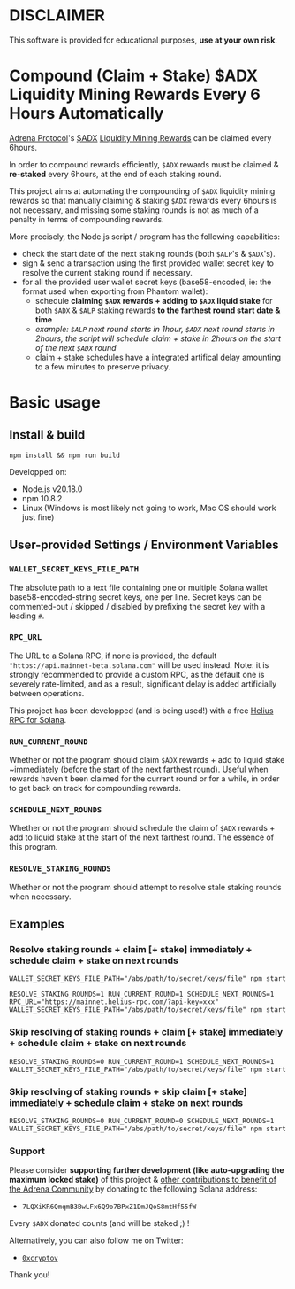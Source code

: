 # DISCLAIMER

This software is provided for educational purposes, **use at your own risk**.

# Compound (Claim + Stake) $ADX Liquidity Mining Rewards Every 6 Hours Automatically

[Adrena Protocol](https://www.adrena.xyz/)'s [$ADX](https://birdeye.so/token/AuQaustGiaqxRvj2gtCdrd22PBzTn8kM3kEPEkZCtuDw?chain=solana) [Liquidity Mining Rewards](https://docs.adrena.xyz/about-adrena/staking) can be claimed every 6hours.

In order to compound rewards efficiently, `$ADX` rewards must be claimed & **re-staked** every 6hours, at the end of each staking round.

This project aims at automating the compounding of `$ADX` liquidity mining rewards so that manually claiming & staking `$ADX` rewards every 6hours is not necessary, and missing some staking rounds is not as much of a penalty in terms of compounding rewards.

More precisely, the Node.js script / program has the following capabilities:

- check the start date of the next staking rounds (both `$ALP`'s & `$ADX`'s).
- sign & send a transaction using the first provided wallet secret key to resolve the current staking round if necessary.
- for all the provided user wallet secret keys (base58-encoded, ie: the format used when exporting from Phantom wallet):
  - schedule **claiming `$ADX` rewards + adding to `$ADX` liquid stake** for both `$ADX` & `$ALP` staking rewards **to the farthest round start date & time**
  - _example: `$ALP` next round starts in 1hour, `$ADX` next round starts in 2hours, the script will schedule claim + stake in 2hours on the start of the next `$ADX` round_
  - claim + stake schedules have a integrated artifical delay amounting to a few minutes to preserve privacy.

# Basic usage

## Install & build

```
npm install && npm run build
```

Developped on:

- Node.js v20.18.0
- npm 10.8.2
- Linux (Windows is most likely not going to work, Mac OS should work just fine)

## User-provided Settings / Environment Variables

### `WALLET_SECRET_KEYS_FILE_PATH`

The absolute path to a text file containing one or multiple Solana wallet base58-encoded-string secret keys, one per line.
Secret keys can be commented-out / skipped / disabled by prefixing the secret key with a leading `#`.

### `RPC_URL`

The URL to a Solana RPC, if none is provided, the default `"https://api.mainnet-beta.solana.com"` will be used instead.
Note: it is strongly recommended to provide a custom RPC, as the default one is severely rate-limited, and as a result, significant delay is added artificially between operations.

This project has been developped (and is being used!) with a free [Helius RPC for Solana](https://www.helius.dev/).

### `RUN_CURRENT_ROUND`

Whether or not the program should claim `$ADX` rewards + add to liquid stake ~immediately (before the start of the next farthest round).
Useful when rewards haven't been claimed for the current round or for a while, in order to get back on track for compounding rewards.

### `SCHEDULE_NEXT_ROUNDS`

Whether or not the program should schedule the claim of `$ADX` rewards + add to liquid stake at the start of the next farthest round.
The essence of this program.

### `RESOLVE_STAKING_ROUNDS`

Whether or not the program should attempt to resolve stale staking rounds when necessary.

## Examples

### Resolve staking rounds + claim [+ stake] immediately + schedule claim + stake on next rounds

```
WALLET_SECRET_KEYS_FILE_PATH="/abs/path/to/secret/keys/file" npm start
```

```
RESOLVE_STAKING_ROUNDS=1 RUN_CURRENT_ROUND=1 SCHEDULE_NEXT_ROUNDS=1 RPC_URL="https://mainnet.helius-rpc.com/?api-key=xxx" WALLET_SECRET_KEYS_FILE_PATH="/abs/path/to/secret/keys/file" npm start
```

### Skip resolving of staking rounds + claim [+ stake] immediately + schedule claim + stake on next rounds

```
RESOLVE_STAKING_ROUNDS=0 RUN_CURRENT_ROUND=1 SCHEDULE_NEXT_ROUNDS=1 WALLET_SECRET_KEYS_FILE_PATH="/abs/path/to/secret/keys/file" npm start
```

### Skip resolving of staking rounds + skip claim [+ stake] immediately + schedule claim + stake on next rounds

```
RESOLVE_STAKING_ROUNDS=0 RUN_CURRENT_ROUND=0 SCHEDULE_NEXT_ROUNDS=1 WALLET_SECRET_KEYS_FILE_PATH="/abs/path/to/secret/keys/file" npm start
```

### Support

Please consider **supporting further development (like auto-upgrading the maximum locked stake)** of this project & [other contributions to benefit of the Adrena Community](https://github.com/0xcryptovenom) by donating to the following Solana address:

- `7LQXiKR6QmqmB3BwLFx6Q9o7BPxZ1DmJQoS8mtHf55fW`

Every `$ADX` donated counts (and will be staked ;) !

Alternatively, you can also follow me on Twitter:

- [`0xcryptov`](https://x.com/0xcryptov)

Thank you!
